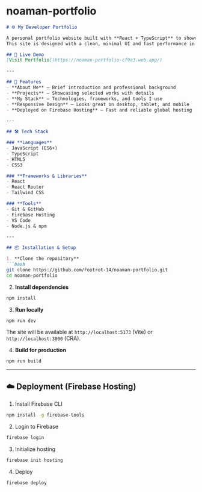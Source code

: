 # noaman-portfolio

````markdown
# 🌐 My Developer Portfolio

A personal portfolio website built with **React + TypeScript** to showcase my skills, projects, and experience.  
This site is designed with a clean, minimal UI and fast performance in mind.

## 🚀 Live Demo
[Visit Portfolio](https://noaman-portfolio-cf9e3.web.app/)

---

## 📂 Features
- **About Me** – Brief introduction and professional background
- **Projects** – Showcasing selected works with details
- **My Stack** – Technologies, frameworks, and tools I use
- **Responsive Design** – Looks great on desktop, tablet, and mobile
- **Deployed on Firebase Hosting** – Fast and reliable global hosting

---

## 🛠️ Tech Stack

### **Languages**
- JavaScript (ES6+)
- TypeScript
- HTML5
- CSS3

### **Frameworks & Libraries**
- React
- React Router
- Tailwind CSS

### **Tools**
- Git & GitHub
- Firebase Hosting
- VS Code
- Node.js & npm

---

## 📦 Installation & Setup

1. **Clone the repository**
```bash
git clone https://github.com/Foxtrot-14/noaman-portfolio.git
cd noaman-portfolio
````

2. **Install dependencies**

```bash
npm install
```

3. **Run locally**

```bash
npm run dev
```

The site will be available at `http://localhost:5173` (Vite) or `http://localhost:3000` (CRA).

4. **Build for production**

```bash
npm run build
```

---

## ☁️ Deployment (Firebase Hosting)

1. Install Firebase CLI

```bash
npm install -g firebase-tools
```

2. Login to Firebase

```bash
firebase login
```

3. Initialize hosting

```bash
firebase init hosting
```

4. Deploy

```bash
firebase deploy
```
